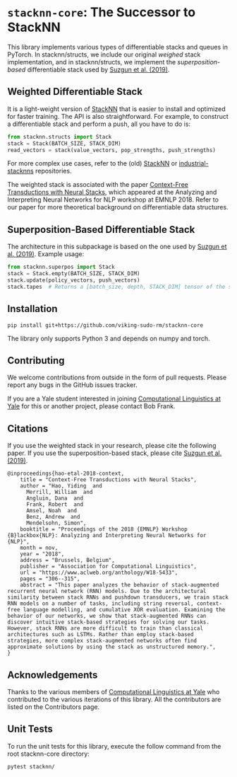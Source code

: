 # `stacknn-core`: The Successor to StackNN
This library implements various types of differentiable stacks and queues in PyTorch. In stacknn/structs, we include our original *weighed* stack implementation, and in stacknn/structs, we implement the *superposition-based* differentiable stack used by [Suzgun et al. (2019)](https://arxiv.org/abs/1911.03329v1).

## Weighted Differentiable Stack

It is a light-weight version of [StackNN](https://github.com/viking-sudo-rm/StackNN) that is easier to install and optimized for faster training. The API is also straightforward. For example, to construct a differentiable stack and perform a push, all you have to do is:

```python
from stacknn.structs import Stack
stack = Stack(BATCH_SIZE, STACK_DIM)
read_vectors = stack(value_vectors, pop_strengths, push_strengths)
```

For more complex use cases, refer to the (old) [StackNN](https://github.com/viking-sudo-rm/StackNN) or [industrial-stacknns](https://github.com/viking-sudo-rm/industrial-stacknns) repositories.

The weighted stack is associated with the paper [Context-Free Transductions with Neural Stacks](https://arxiv.org/abs/1809.02836), which appeared at the Analyzing and Interpreting Neural Networks for NLP workshop at EMNLP 2018. Refer to our paper for more theoretical background on differentiable data structures.

## Superposition-Based Differentiable Stack

The architecture in this subpackage is based on the one used by [Suzgun et al. (2019)](https://arxiv.org/abs/1911.03329v1). Example usage:

```python
from stacknn.superpos import Stack
stack = Stack.empty(BATCH_SIZE, STACK_DIM)
stack.update(policy_vectors, push_vectors)
stack.tapes  # Returns a [batch_size, depth, STACK_DIM] tensor of the stack contents.
```

## Installation

```shell
pip install git+https://github.com/viking-sudo-rm/stacknn-core
```

The library only supports Python 3 and depends on numpy and torch.

## Contributing

We welcome contributions from outside in the form of pull requests. Please report any bugs in the GitHub issues tracker.

If you are a Yale student interested in joining [Computational Linguistics at Yale](http://clay.yale.edu/) for this or another project, please contact Bob Frank.

## Citations

If you use the weighted stack in your research, please cite the following paper. If you use the superposition-based stack, please cite [Suzgun et al. (2019)](https://arxiv.org/abs/1911.03329v1).

```
@inproceedings{hao-etal-2018-context,
    title = "Context-Free Transductions with Neural Stacks",
    author = "Hao, Yiding  and
      Merrill, William  and
      Angluin, Dana  and
      Frank, Robert  and
      Amsel, Noah  and
      Benz, Andrew  and
      Mendelsohn, Simon",
    booktitle = "Proceedings of the 2018 {EMNLP} Workshop {B}lackbox{NLP}: Analyzing and Interpreting Neural Networks for {NLP}",
    month = nov,
    year = "2018",
    address = "Brussels, Belgium",
    publisher = "Association for Computational Linguistics",
    url = "https://www.aclweb.org/anthology/W18-5433",
    pages = "306--315",
    abstract = "This paper analyzes the behavior of stack-augmented recurrent neural network (RNN) models. Due to the architectural similarity between stack RNNs and pushdown transducers, we train stack RNN models on a number of tasks, including string reversal, context-free language modelling, and cumulative XOR evaluation. Examining the behavior of our networks, we show that stack-augmented RNNs can discover intuitive stack-based strategies for solving our tasks. However, stack RNNs are more difficult to train than classical architectures such as LSTMs. Rather than employ stack-based strategies, more complex stack-augmented networks often find approximate solutions by using the stack as unstructured memory.",
}
```

## Acknowledgements

Thanks to the various members of [Computational Linguistics at Yale](http://clay.yale.edu/) who contributed to the various iterations of this library. All the contributors are listed on the Contributors page.

## Unit Tests

To run the unit tests for this library, execute the follow command from the root stacknn-core directory:
```shell
pytest stacknn/
```
